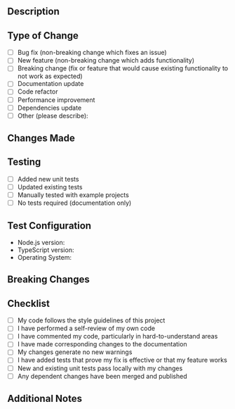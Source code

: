 ## Description

<!--
Provide a clear and concise description of what this PR does.
What problem does it solve? What feature does it add?
-->

## Type of Change

<!-- Please check the one(s) that apply: -->

- [ ] Bug fix (non-breaking change which fixes an issue)
- [ ] New feature (non-breaking change which adds functionality)
- [ ] Breaking change (fix or feature that would cause existing functionality to not work as expected)
- [ ] Documentation update
- [ ] Code refactor
- [ ] Performance improvement
- [ ] Dependencies update
- [ ] Other (please describe):

## Changes Made

<!--
Please describe the changes in detail. List any dependencies that are required for this change.
Example:
- Added new method for querying oracle data
- Updated TypeScript types for better type safety
- Refactored client initialization for better error handling
-->

## Testing

<!--
Please describe the tests that you ran to verify your changes.
Provide instructions so we can reproduce.
-->

- [ ] Added new unit tests
- [ ] Updated existing tests
- [ ] Manually tested with example projects
- [ ] No tests required (documentation only)

## Test Configuration

<!-- Please complete the following information if applicable -->

- Node.js version:
- TypeScript version:
- Operating System:

## Breaking Changes

<!--
If this PR introduces breaking changes, please describe them and provide
migration instructions. Leave empty if not applicable.
-->

## Checklist

- [ ] My code follows the style guidelines of this project
- [ ] I have performed a self-review of my own code
- [ ] I have commented my code, particularly in hard-to-understand areas
- [ ] I have made corresponding changes to the documentation
- [ ] My changes generate no new warnings
- [ ] I have added tests that prove my fix is effective or that my feature works
- [ ] New and existing unit tests pass locally with my changes
- [ ] Any dependent changes have been merged and published

## Additional Notes

<!--
Add any additional notes, context, or screenshots about the pull request here.
-->
